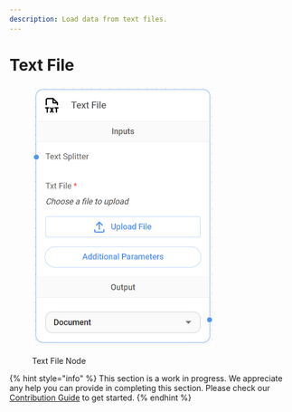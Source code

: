 ```yaml
---
description: Load data from text files.
---
```


# Text File

<figure><img src="../../../.gitbook/assets/image (89).png" alt="" width="322"><figcaption><p>Text File Node</p></figcaption></figure>

{% hint style="info" %}
This section is a work in progress. We appreciate any help you can provide in completing this section. Please check our [Contribution Guide](https://toi500.gitbook.io/flowise-docs/contributing) to get started.
{% endhint %}
